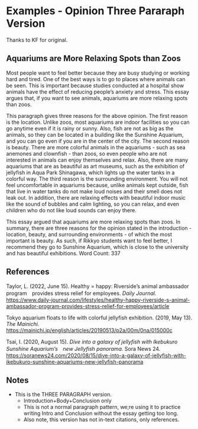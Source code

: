 # Examples - Opinion Three Pararaph Version

Thanks to KF for original. 


## Aquariums are More Relaxing Spots than Zoos

Most people want to feel better because they are busy studying or working hard and tired. One of the best ways is to go to places where animals can be seen. This is important because studies conducted at a hospital show animals have the effect of reducing people’s anxiety and stress. This essay argues that, if you want to see animals, aquariums are more relaxing spots than zoos.


This paragraph gives three reasons for the above opinion. The first reason is the location. Unlike zoos, most aquariums are indoor facilities so you can go anytime even if it is rainy or sunny. Also, fish are not as big as the animals, so they can be located in a building like the Sunshine Aquarium, and you can go even if you are in the center of the city. The second reason is beauty. There are more colorful animals in the aquariums - such as sea anemones and clownfish - than zoos, so even people who are not interested in animals can enjoy themselves and relax. Also, there are many aquariums that are as beautiful as art museums, such as the exhibition of jellyfish in Aqua Park Shinagawa, which lights up the water tanks in a colorful way. The third reason is the surrounding environment. You will not feel uncomfortable in aquariums because, unlike animals kept outside, fish that live in water tanks do not make loud noises and their smell does not leak out. In addition, there are relaxing effects with beautiful indoor music like the sound of bubbles and calm lighting, so you can relax, and even children who do not like loud sounds can enjoy there.


This essay argued that aquariums are more relaxing spots than zoos. In summary, there are three reasons for the opinion stated in the introduction - location, beauty, and surrounding environments - of which the most important is beauty. As such, if Rikkyo students want to feel better, I recommend they go to Sunshine Aquarium, which is close to the university and has beautiful exhibitions.
Word Count: 337

## References

Taylor, L. (2022, June 15). Healthy = happy: Riverside’s animal ambassador program　provides stress relief for employees. _Daily Journal._　https://www.daily-journal.com/lifestyles/healthy-happy-riverside-s-animal-ambassador-program-provides-stress-relief-for-employees/article

Tokyo aquarium floats to life with colorful jellyfish exhibition. (2019, May 13). _The Mainichi._ https://mainichi.jp/english/articles/20190513/p2a/00m/0na/015000c

Tsai, I. (2020, August 15). _Dive into a galaxy of jellyfish with Ikebukuro Sunshine Aquarium’s　new Jellyfish panorama._ Sora News 24.　https://soranews24.com/2020/08/15/dive-into-a-galaxy-of-jellyfish-with-ikebukuro-sunshine-aquariums-new-jellyfish-panorama

## Notes

* This is the THREE PARAGRAPH version. 
    * Introduction+Body+Conclusion only
    * This is not a normal paragraph pattern, we;re using it to practice writing Intro and Conclusion without the essay getting too long. 
    * Also note, this version has not in-text citations, only references. 

